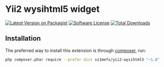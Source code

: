 Yii2 wysihtml5 widget
=

[![Latest Version on Packagist][ico-version]][link-packagist]
[![Software License][ico-license]](LICENSE.md)
[![Total Downloads][ico-downloads]][link-packagist]

Installation
-

The preferred way to install this extension is through [composer](http://getcomposer.org/download/), run:
```bash
php composer.phar require --prefer-dist xz1mefx/yii2-wysihtml5 "~1.0"
```

[ico-version]: https://img.shields.io/github/release/xz1mefx/yii2-wysihtml5.svg
[ico-license]: https://img.shields.io/badge/license-MIT-brightgreen.svg
[ico-downloads]: https://img.shields.io/packagist/dt/xz1mefx/yii2-wysihtml5.svg

[link-packagist]: https://packagist.org/packages/xz1mefx/yii2-wysihtml5
[link-base-extension]: https://github.com/xZ1mEFx/yii2-base
 